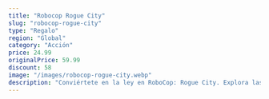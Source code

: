 ```yaml
---
title: "Robocop Rogue City"
slug: "robocop-rogue-city"
type: "Regalo"
region: "Global"
category: "Acción"
price: 24.99
originalPrice: 59.99
discount: 58
image: "/images/robocop-rogue-city.webp"
description: "Conviértete en la ley en RoboCop: Rogue City. Explora las peligrosas calles de Detroit, donde el crimen campa a sus anchas. Como Alex Murphy, parte hombre, parte máquina, debes impartir justicia a tu manera. Enfrenta a bandas despiadadas y descubre una nueva amenaza que busca destruir la ciudad, mientras luchas con tu propia humanidad y el peso de tus directivas."
---
```

